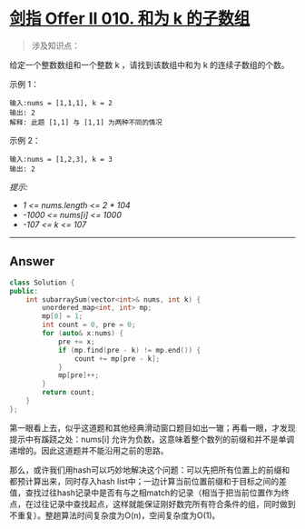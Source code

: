 # [剑指 Offer II 010. 和为 k 的子数组](https://leetcode.cn/problems/QTMn0o/)

> 涉及知识点：

给定一个整数数组和一个整数 k ，请找到该数组中和为 k 的连续子数组的个数。

 

示例 1：

```
输入:nums = [1,1,1], k = 2
输出: 2
解释: 此题 [1,1] 与 [1,1] 为两种不同的情况
```

示例 2：

```
输入:nums = [1,2,3], k = 3
输出: 2
```

*提示:*

- *1 <= nums.length <= 2 * 104*
- *-1000 <= nums[i] <= 1000*
- *-107 <= k <= 107*



------

## Answer

```c++
class Solution {
public:
    int subarraySum(vector<int>& nums, int k) {
        unordered_map<int, int> mp;
        mp[0] = 1;
        int count = 0, pre = 0;
        for (auto& x:nums) {
            pre += x;
            if (mp.find(pre - k) != mp.end()) {
                count += mp[pre - k];
            }
            mp[pre]++;
        }
        return count;
    }
};
```

第一眼看上去，似乎这道题和其他经典滑动窗口题目如出一辙；再看一眼，才发现提示中有蹊跷之处：nums[i] 允许为负数，这意味着整个数列的前缀和并不是单调递增的。因此这道题并不能沿用之前的思路。

那么，或许我们用hash可以巧妙地解决这个问题：可以先把所有位置上的前缀和都预计算出来，同时存入hash list中；一边计算当前位置前缀和于目标之间的差值，查找过往hash记录中是否有与之相match的记录（相当于把当前位置作为终点，在过往记录中查找起点，这样就能保证刚好数完所有符合条件的组，同时做到不重复）。整趟算法时间复杂度为O(n)，空间复杂度为O(1)。

